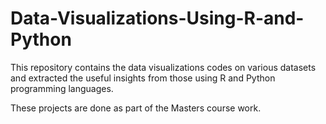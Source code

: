 # Data-Visualizations-Using-R-and-Python
This repository contains the data visualizations codes on various datasets and extracted the useful insights from those using R and Python programming languages.

These projects are done as part of the Masters course work.
